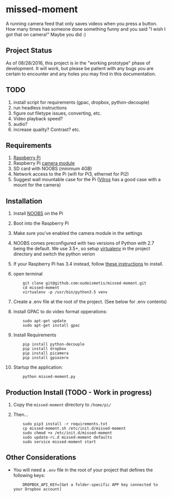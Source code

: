 # missed-moment

A running camera feed that only saves videos when you press a button. How many times has someone done something funny and you said "I wish I got that on camera!" Maybe you did :)

## Project Status

As of 08/28/2016, this project is in the "working prototype" phase of development. It will work, but please be patient with any bugs you are certain to encounter and any holes you may find in this documentation.

## TODO

1. install script for requirements (gpac, dropbox, python-decouple)
1. run headless instructions
1. figure out filetype issues, converting, etc.
1. Video playback speed?
1. audio?
1. increase quality? Contrast? etc.

## Requirements

1. [Raspberry Pi](https://www.raspberrypi.org/products/)
1. Raspberry Pi [camera module](https://www.raspberrypi.org/products/camera-module-v2/)
1. SD card with NOOBS (minimum 4GB)
1. Network access to the Pi (wifi for Pi3, ethernet for Pi2)
1. Suggest wall mountable case for the Pi ([Vilros](http://www.vilros.com/) has a good case with a mount for the camera)

## Installation

1. Install [NOOBS](https://www.raspberrypi.org/downloads/noobs/) on the Pi
1. Boot into the Raspberry Pi
1. Make sure you've enabled the camera module in the settings
1. NOOBS comes preconfigured with two versions of Python with 2.7 being the default. We use 3.5+, so setup [virtualenv](http://docs.python-guide.org/en/latest/dev/virtualenvs/) in the project directory and switch the python verion
1. If your Raspberry Pi has 3.4 instead, follow [these instructions](http://wyre-it.co.uk/blog/latestpython/) to install.
1. open terminal

    ```
        git clone git@github.com:oudeismetis/missed-moment.git
        cd missed-moment
        virtualenv -p /usr/bin/python3.5 venv
    ```


1. Create a .env file at the root of the project. (See below for .env contents)
1. Install GPAC to do video format opperations:

    ```
        sudo apt-get update
        sudo apt-get install gpac
    ```

1. Install Requirements

    ```
        pip install python-decouple
        pip install dropbox
        pip install picamera
        pip install gpiozero
    ```
1. Startup the application:

    ```
        python missed-moment.py
    ```

## Production Install (TODO - Work in progress)

1. Copy the `missed-moment` directory to `/home/pi/`
1. Then...

    ```
        sudo pip3 install -r requirements.txt
        cp missed-moment.sh /etc/init.d/missed-moment
        sudo chmod +x /etc/init.d/missed-moment
        sudo update-rc.d missed-moment defaults
        sudo service missed-moment start
    ```

## Other Considerations

- You will need a `.env` file in the root of your project that defines the following keys:


    ```
        DROPBOX_API_KEY=[Get a folder-specific APP key connected to your Dropbox account]
    ```
